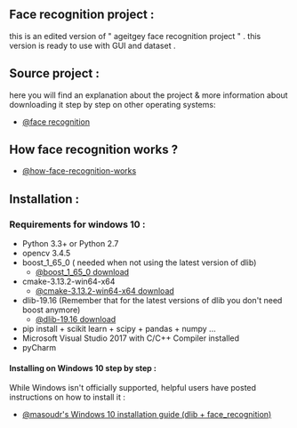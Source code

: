 ## Face recognition project :
this is an edited version of " ageitgey  face recognition project " . this version is ready to use with GUI and dataset .
## Source project :
here you will find an explanation about the project & more information about downloading it step by step on other operating systems:
  * [@face recognition](https://github.com/ageitgey/face_recognition)
## How face recognition works ? 
  * [@how-face-recognition-works](https://medium.com/@ageitgey/machine-learning-is-fun-part-4-modern-face-recognition-with-deep-learning-c3cffc121d78)
## Installation :
### Requirements for windows 10 :

  * Python 3.3+ or Python 2.7
  * opencv 3.4.5
  * boost_1_65_0 ( needed when not using the latest version of dlib)
    * [@boost_1_65_0 download](https://www.boost.org/users/history/version_1_65_0.html)
  * cmake-3.13.2-win64-x64
    * [@cmake-3.13.2-win64-x64 download](https://cmake.org/download/8)
  * dlib-19.16 (Remember that for the latest versions of dlib you don't need boost anymore)
    * [@dlib-19.16 download](http://dlib.net/release_notes.html)
  * pip install + scikit learn + scipy + pandas + numpy ...
  * Microsoft Visual Studio 2017 with C/C++ Compiler installed
  * pyCharm

#### Installing on Windows 10 step by step :

While Windows isn't officially supported, helpful users have posted instructions on how to install it :

  * [@masoudr's Windows 10 installation guide (dlib + face_recognition)](https://github.com/ageitgey/face_recognition/issues/175#issue-257710508)
